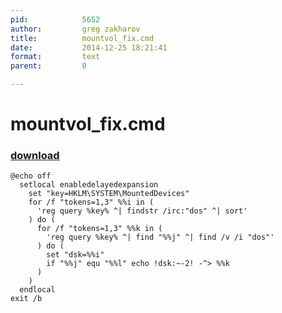 ```yaml
---
pid:            5652
author:         greg zakharov
title:          mountvol_fix.cmd
date:           2014-12-25 18:21:41
format:         text
parent:         0

---
```


# mountvol_fix.cmd

### [download](//scripts/5652.txt)



```text
@echo off
  setlocal enabledelayedexpansion
    set "key=HKLM\SYSTEM\MountedDevices"
    for /f "tokens=1,3" %%i in (
      'reg query %key% ^| findstr /irc:"dos" ^| sort'
    ) do (
      for /f "tokens=1,3" %%k in (
        'reg query %key% ^| find "%%j" ^| find /v /i "dos"'
      ) do (
        set "dsk=%%i"
        if "%%j" equ "%%l" echo !dsk:~-2! -^> %%k
      )
    )
  endlocal
exit /b
```
